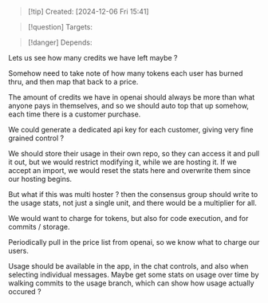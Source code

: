 
>[!tip] Created: [2024-12-06 Fri 15:41]

>[!question] Targets: 

>[!danger] Depends: 

Lets us see how many credits we have left maybe ?

Somehow need to take note of how many tokens each user has burned thru, and then map that back to a price.

The amount of credits we have in openai should always be more than what anyone pays in themselves, and so we should auto top that up somehow, each time there is a customer purchase.

We could generate a dedicated api key for each customer, giving very fine grained control ?

We should store their usage in their own repo, so they can access it and pull it out, but we would restrict modifying it, while we are hosting it.  If we accept an import, we would reset the stats here and overwrite them since our hosting begins.

But what if this was multi hoster ? then the consensus group should write to the usage stats, not just a single unit, and there would be a multiplier for all.

We would want to charge for tokens, but also for code execution, and for commits / storage.

Periodically pull in the price list from openai, so we know what to charge our users.

Usage should be available in the app, in the chat controls, and also when selecting individual messages.  Maybe get some stats on usage over time by walking commits to the usage branch, which can show how usage actually occured ?